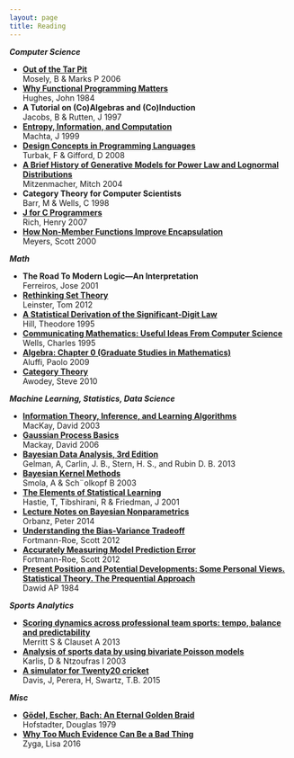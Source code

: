 ```yaml
---
layout: page
title: Reading
---
```


_**Computer Science**_

* **[Out of the Tar Pit](https://githubcom/papers-we-love/papers-we-love/blob/master/design/out-of-the-tar-pitpdf?raw=true)**   <br>Mosely, B & Marks P 2006
* **[Why Functional Programming Matters](https://githubcom/papers-we-love/papers-we-love/blob/master/functional_programming/why-functional-programming-matterspdf)**   <br>Hughes, John 1984
* **A Tutorial on (Co)Algebras and (Co)Induction**   <br>Jacobs, B & Rutten, J 1997
* **[Entropy, Information, and Computation](http://tntphysuniroma1it/twiki/pub/TNTgroup/AngeloVulpiani/machtapdf)**   <br>Machta, J 1999
* **[Design Concepts in Programming Languages](http://www.amazon.com/Design-Concepts-Programming-Languages-Press/dp/0262201755)**   <br>Turbak, F & Gifford, D 2008
* **[A Brief History of Generative Models for Power Law and Lognormal Distributions](http://www.eecsharvardedu/~michaelm/postscripts/im2004apdf)**   <br>Mitzenmacher, Mitch 2004
* **Category Theory for Computer Scientists**   <br>Barr, M & Wells, C 1998
* **[J for C Programmers](http://codejsoftwarecom/mediawiki/images/8/80/JforC20071003pdf)**   <br>Rich, Henry 2007
* **[How Non-Member Functions Improve Encapsulation](http://www.drdobbscom/cpp/how-non-member-functions-improve-encapsu/184401197)**   <br>Meyers, Scott 2000

_**Math**_

* **The Road To Modern Logic—An Interpretation**   <br>Ferreiros, Jose 2001
* **[Rethinking Set Theory](http://arxivorg/abs/12126543)**   <br>Leinster, Tom 2012
* **[A Statistical Derivation of the Significant-Digit Law](https://projecteuclidorg/euclidss/1177009869)**   <br>Hill, Theodore 1995
* **[Communicating Mathematics: Useful Ideas From Computer Science](http://wwwcwruedu/artsci/math/wells/pub/pdf/commathpdf)**   <br>Wells, Charles 1995
* **[Algebra: Chapter 0 (Graduate Studies in Mathematics)](http://www.amazoncom/Algebra-Chapter-Graduate-Studies-Mathematics/dp/0821847813)**   <br>Aluffi, Paolo 2009
* **[Category Theory](http://wwwmpi-swsorg/~dreyer/courses/catlogic/awodeypdf)**   <br>Awodey, Steve 2010

_**Machine Learning, Statistics, Data Science**_

* **[Information Theory, Inference, and Learning Algorithms ](http://wwwinferencephycamacuk/itprnn/bookpdf)**   <br>MacKay, David 2003
* **[Gaussian Process Basics](http://videolecturesnet/gpip06_mackay_gpb/)**   <br>Mackay, David 2006
* **[Bayesian Data Analysis, 3rd Edition](http://www.amazon.com/Bayesian-Analysis-Chapman-Statistical-Science-ebook/dp/B00I60M6H6/)**   <br>Gelman, A, Carlin, J. B., Stern, H. S., and Rubin D. B. 2013
* **[Bayesian Kernel Methods](http://alexsmolaorg/papers/2003/SmoSch03pdf)**   <br>Smola, A & Sch¨olkopf B 2003
* **[The Elements of Statistical Learning](http://webstanfordedu/~hastie/localftp/Springer/OLD/ESLII_print4pdf)**   <br>Hastie, T, Tibshirani, R & Friedman, J 2001
* **[Lecture Notes on Bayesian Nonparametrics](http://stat.columbia.edu/~porbanz/papers/porbanz_BNP_draft.pdf)**   <br>Orbanz, Peter 2014
* **[Understanding the Bias-Variance Tradeoff](http://scottfortmann-roecom/docs/BiasVariancehtml)**   <br>Fortmann-Roe, Scott 2012
* **[Accurately Measuring Model Prediction Error](http://scottfortmann-roecom/docs/MeasuringErrorhtml)**   <br>Fortmann-Roe, Scott 2012
* **[Present Position and Potential Developments: Some Personal Views. Statistical Theory. The Prequential Approach](http://www.cs.ubc.ca/~murphyk/MLRG/dawid84Prequential.pdf)**   <br>Dawid AP 1984

_**Sports Analytics**_

* **[Scoring dynamics across professional team sports: tempo, balance and predictability](http://arxiv.org/abs/1310.4461)**   <br>Merritt S & Clauset A 2013
* **[Analysis of sports data by using bivariate Poisson models ](http://tolstoy.newcastle.edu.au/R/e8/help/att-6544/karlisntzuofras03.pdf)**   <br>Karlis, D & Ntzoufras I 2003
* **[A simulator for Twenty20 cricket ](http://people.stat.sfu.ca/~tim/papers/t20sim.pdf)**   <br>Davis, J, Perera, H, Swartz, T.B. 2015

_**Misc**_

* **[Gödel, Escher, Bach: An Eternal Golden Braid ](http://wwwamazoncom/G%C3%B6del-Escher-Bach-Eternal-Golden/dp/0465026567)**   <br>Hofstadter, Douglas 1979
* **[Why Too Much Evidence Can Be a Bad Thing ](http://mphysorg/news/2016-01-evidence-badhtml#)**   <br>Zyga, Lisa 2016